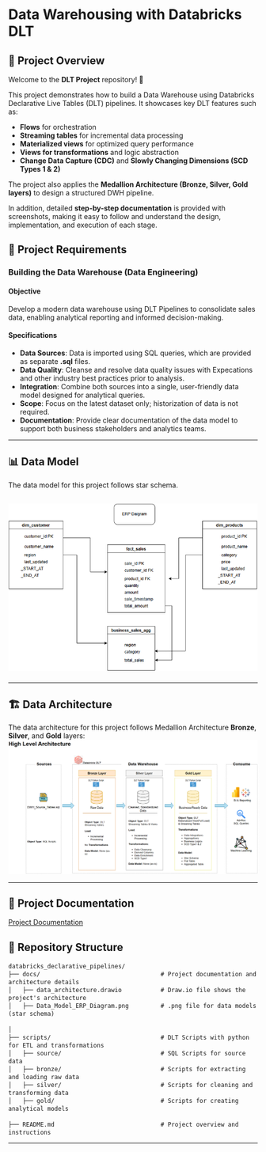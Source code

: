 # Data Warehousing with Databricks DLT

## 📖 Project Overview
Welcome to the **DLT Project** repository! 🚀

This project demonstrates how to build a Data Warehouse using Databricks Declarative Live Tables (DLT) pipelines. It showcases key DLT features such as:

- **Flows** for orchestration
- **Streaming tables** for incremental data processing
- **Materialized views** for optimized query performance
- **Views for transformations** and logic abstraction
- **Change Data Capture (CDC)** and **Slowly Changing Dimensions (SCD Types 1 & 2)**

The project also applies the **Medallion Architecture (Bronze, Silver, Gold layers)** to design a structured DWH pipeline.

In addition, detailed **step-by-step documentation** is provided with screenshots, making it easy to follow and understand the design, implementation, and execution of each stage.

## 🚀 Project Requirements

### Building the Data Warehouse (Data Engineering)

#### Objective
Develop a modern data warehouse using DLT Pipelines to consolidate sales data, enabling analytical reporting and informed decision-making.

#### Specifications
- **Data Sources**: Data is imported using SQL queries, which are provided as separate **.sql** files.
- **Data Quality**: Cleanse and resolve data quality issues with Expecations and other industry best practices prior to analysis.
- **Integration**: Combine both sources into a single, user-friendly data model designed for analytical queries.
- **Scope**: Focus on the latest dataset only; historization of data is not required.
- **Documentation**: Provide clear documentation of the data model to support both business stakeholders and analytics teams.
---
## 📊 Data Model
The data model for this project follows star schema.

![Data Model](docs/Data_Model_ERP_Diagram.png)
---
---
## 🏗️ Data Architecture

The data architecture for this project follows Medallion Architecture **Bronze**, **Silver**, and **Gold** layers:
![Data Architecture](docs/data_architecture.png)


---
## 📝 Project Documentation
[Project Documentation](https://docs.google.com/document/d/1iTeql8H6d7nOdo1NGXcNAjBnEYk5vHR0MGn_FnLyYck/edit?usp=sharing)


## 📂 Repository Structure
```
databricks_declarative_pipelines/
├── docs/                                  # Project documentation and architecture details
│   ├── data_architecture.drawio           # Draw.io file shows the project's architecture
│   ├── Data_Model_ERP_Diagram.png         # .png file for data models (star schema)

│
├── scripts/                               # DLT Scripts with python for ETL and transformations
│   ├── source/                            # SQL Scripts for source data
│   ├── bronze/                            # Scripts for extracting and loading raw data
│   ├── silver/                            # Scripts for cleaning and transforming data
│   ├── gold/                              # Scripts for creating analytical models

├── README.md                              # Project overview and instructions

```
---

